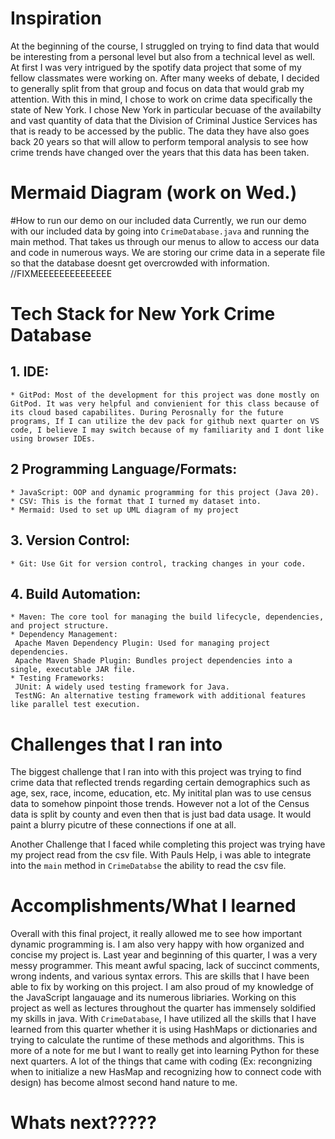 # Inspiration

At the beginning of the course, I struggled on trying to find data that would be interesting from a personal level but also from a technical level as well. At first I was very intrigued by the spotify data project that some of my fellow classmates were working on. After many weeks of debate, I decided to generally split from that group and focus on data that would grab my attention. With this in mind, I chose to work on crime data specifically the state of New York. I chose New York in particular becuase of the availabilty and vast quantity of data that the Division of Criminal Justice Services has that is ready to be accessed by the public. The data they have also goes back 20 years so that will allow to perform temporal analysis to see how crime trends have changed over the years that this data has been taken. 

# Mermaid Diagram (work on Wed.)

#How to run our demo on our included data
Currently, we run our demo with our included data by going into `CrimeDatabase.java` and running the main method. That takes us through our menus to allow to access our data and code in numerous ways. We are storing our crime data in a seperate file so that the database doesnt get overcrowded with information. //FIXMEEEEEEEEEEEEEE

# Tech Stack for New York Crime Database

## 1. IDE:
    * GitPod: Most of the development for this project was done mostly on GitPod. It was very helpful and convienient for this class because of its cloud based capabilites. During Perosnally for the future programs, If I can utilize the dev pack for github next quarter on VS code, I believe I may switch because of my familiarity and I dont like using browser IDEs. 

## 2 Programming Language/Formats:
    * JavaScript: OOP and dynamic programming for this project (Java 20).
    * CSV: This is the format that I turned my dataset into.
    * Mermaid: Used to set up UML diagram of my project

## 3. Version Control:
    * Git: Use Git for version control, tracking changes in your code.

## 4. Build Automation:
    * Maven: The core tool for managing the build lifecycle, dependencies, and project structure.
    * Dependency Management: 
     Apache Maven Dependency Plugin: Used for managing project dependencies.
     Apache Maven Shade Plugin: Bundles project dependencies into a single, executable JAR file.
    * Testing Frameworks:
     JUnit: A widely used testing framework for Java.
     TestNG: An alternative testing framework with additional features like parallel test execution.

# Challenges that I ran into

The biggest challenge that I ran into with this project was trying to find crime data that reflected trends regarding certain demographics such as age, sex, race, income, education, etc. My initital plan was to use census data to somehow pinpoint those trends. However not a lot of the Census data is split by county and even then that is just bad data usage. It would paint a blurry picutre of these connections if one at all.

Another Challenge that I faced while completing this project was trying have my project read from the csv file. With Pauls Help, i was able to integrate into the `main` method in `CrimeDatabse` the ability to read the csv file. 

# Accomplishments/What I learned

Overall with this final project, it really allowed me to see how important dynamic programming is. I am also very happy with how organized and concise my project is. Last year and beginning of this quarter, I was a very messy programmer. This meant awful spacing, lack of succinct comments, wrong indents, and various syntax errors. This are skills that I have been able to fix by working on this project. I am also proud of my knowledge of the JavaScript langauage and its numerous libriaries. Working on this project as well as lectures throughout the quarter has immensely soldified my skills in java. With `CrimeDatabase`, I have utilized all the skills that I have learned from this quarter whether it is using HashMaps or dictionaries and trying to calculate the runtime of these methods and algorithms. This is more of a note for me but I want to really get into learning Python for these next quarters. A lot of the things that came with coding (Ex: recongnizing when to initialize a new HasMap and recognizing how to connect code with design) has become almost second hand nature to me.

# Whats next?????